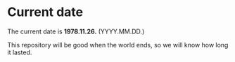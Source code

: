 # Current date

The current date is **1978.11.26.** (YYYY.MM.DD.)

This repository will be good when the world ends, so we will know how long it lasted.